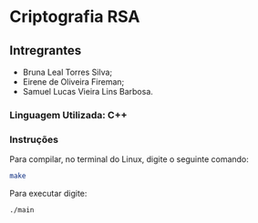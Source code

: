 # Criptografia RSA

## Intregrantes

* Bruna Leal Torres Silva;
* Eirene de Oliveira Fireman;
* Samuel Lucas Vieira Lins Barbosa.

### Linguagem Utilizada: C++

### Instruções

Para compilar, no terminal do Linux, digite o seguinte comando:

```bash
make
```

Para executar digite:

```bash
./main
```
